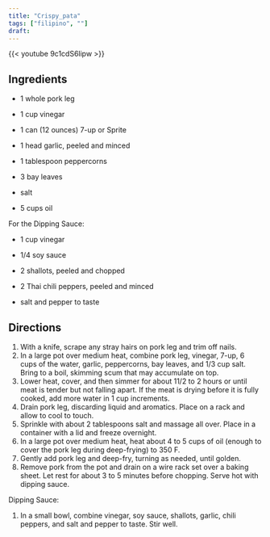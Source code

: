 ```yaml
---
title: "Crispy_pata"
tags: ["filipino", ""]
draft:
---
```


{{< youtube 9c1cdS6lipw  >}}

## Ingredients

-   1 whole pork leg

-   1 cup vinegar

-   1 can (12 ounces) 7-up or Sprite

-   1 head garlic, peeled and minced

-   1 tablespoon peppercorns

-   3 bay leaves

-   salt

-   5 cups oil

For the Dipping Sauce:

-   1 cup vinegar

-   1/4 soy sauce

-   2 shallots, peeled and chopped

-   2 Thai chili peppers, peeled and minced

-   salt and pepper to taste

## Directions

1. With a knife, scrape any stray hairs on pork leg and trim off nails.
2. In a large pot over medium heat, combine pork leg, vinegar, 7-up, 6 cups of the water, garlic, peppercorns, bay leaves, and 1/3 cup salt. Bring to a boil, skimming scum that may accumulate on top.
3. Lower heat, cover, and then simmer for about 11/2 to 2 hours or until meat is tender but not falling apart. If the meat is drying before it is fully cooked, add more water in 1 cup increments.
4. Drain pork leg, discarding liquid and aromatics. Place on a rack and allow to cool to touch.
5. Sprinkle with about 2 tablespoons salt and massage all over. Place in a container with a lid and freeze overnight.
6. In a large pot over medium heat, heat about 4 to 5 cups of oil (enough to cover the pork leg during deep-frying) to 350 F.
7. Gently add pork leg and deep-fry, turning as needed, until golden. 
8. Remove pork from the pot and drain on a wire rack set over a baking sheet. Let rest for about 3 to 5 minutes before chopping. Serve hot with dipping sauce.

Dipping Sauce:

1. In a small bowl, combine vinegar, soy sauce, shallots, garlic, chili peppers, and salt and pepper to taste. Stir well.